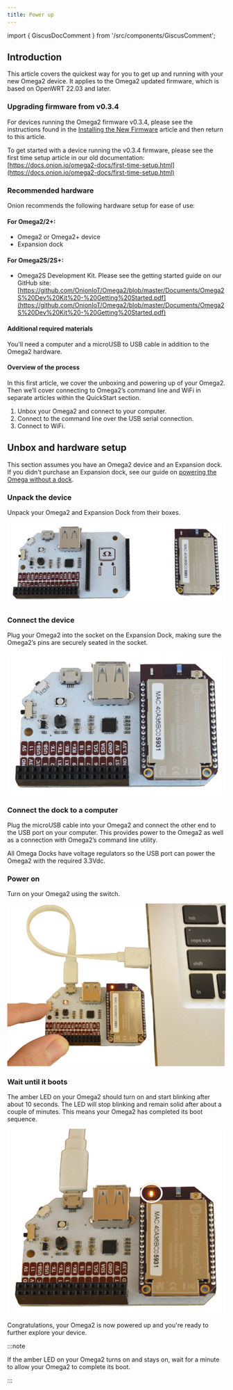 ```yaml
---
title: Power up
---
```


import { GiscusDocComment } from '/src/components/GiscusComment';

## Introduction

This article covers the quickest way for you to get up and running with your new Omega2 device. It applies to the Omega2 updated firmware, which is based on OpenWRT 22.03 and later.

### Upgrading firmware from v0.3.4

For devices running the Omega2 firmware v0.3.4, please see the instructions found in the [Installing the New Firmware](/firmware/installing-firmware) article and then return to this article.

To get started with a device running the v0.3.4 firmware, please see the first time setup article in our old documentation: [https://docs.onion.io/omega2-docs/first-time-setup.html](https://docs.onion.io/omega2-docs/first-time-setup.html)

### Recommended hardware

Onion recommends the following hardware setup for ease of use:

#### For Omega2/2+:

- Omega2 or Omega2+ device
- Expansion dock

#### For Omega2S/2S+:

- Omega2S Development Kit. Please see the getting started guide on our GitHub site: [https://github.com/OnionIoT/Omega2/blob/master/Documents/Omega2S%20Dev%20Kit%20-%20Getting%20Started.pdf](https://github.com/OnionIoT/Omega2/blob/master/Documents/Omega2S%20Dev%20Kit%20-%20Getting%20Started.pdf)
#### Additional required materials

You'll need a computer and a microUSB to USB cable in addition to the Omega2 hardware.

#### Overview of the process

In this first article, we cover the unboxing and powering up of your Omega2. Then we’ll cover connecting to Omega2’s command line and WiFi in separate articles within the QuickStart section.

1. Unbox your Omega2 and connect to your computer.
1. Connect to the command line over the USB serial connection.
1. Connect to WiFi.

## Unbox and hardware setup

This section assumes you have an Omega2 device and an Expansion dock. If you didn't purchase an Expansion dock, see our guide on [powering the Omega without a dock](https://docs.onion.io/omega2-docs/hardware-prep-no-dock.html#hardware-prep-no-dock).

### Unpack the device

Unpack your Omega2 and Expansion Dock from their boxes.

![omega2-unboxing](./assets/omega2-unboxing.jpg)

### Connect the device

Plug your Omega2 into the socket on the Expansion Dock, making sure the Omega2’s pins are securely seated in the socket.

![omega2-connected](./assets/omega2-connected.jpg)

### Connect the dock to a computer

Plug the microUSB cable into your Omega2 and connect the other end to the USB port on your computer. This provides power to the Omega2 as well as a connection with Omega2’s command line utility.

All Omega Docks have voltage regulators so the USB port can power the Omega2 with the required 3.3Vdc.

### Power on

Turn on your Omega2 using the switch.

![omega2-switched-on](./assets/omega2-switchedon.jpg)

### Wait until it boots

The amber LED on your Omega2 should turn on and start blinking after about 10 seconds. The LED will stop blinking and remain solid after about a couple of minutes. This means your Omega2 has completed its boot sequence.

![omega2-booted-up](./assets/omega2-led-active.jpg)

Congratulations, your Omega2 is now powered up and you're ready to further explore your device.

:::note

If the amber LED on your Omega2 turns on and stays on, wait for a minute to allow your Omega2 to complete its boot.

:::

<GiscusDocComment />

